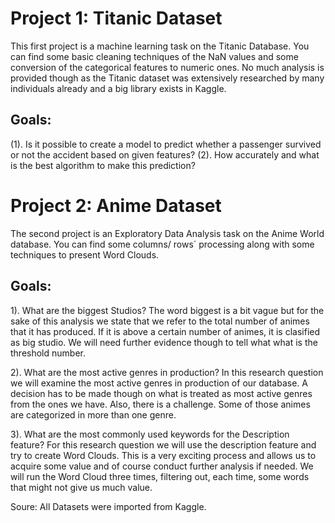 # Project 1: Titanic Dataset
This first project is a machine learning task on the Titanic Database. You can find some basic cleaning techniques of the NaN values and some conversion of the categorical features to numeric ones. No much analysis is provided though as the Titanic dataset was extensively researched by many individuals already and a big library exists in Kaggle.

## Goals:
(1). Is it possible to create a model to predict whether a passenger survived or not the accident based on given features? 
(2). How accurately and what is the best algorithm to make this prediction?

# Project 2: Anime Dataset
The second project is an Exploratory Data Analysis task on the Anime World database. You can find some columns/ rows´ processing along with some techniques to present Word Clouds.

## Goals:
1). What are the biggest Studios?
The word biggest is a bit vague but for the sake of this analysis we state that we refer to the total number of animes that it has produced. If it is above a certain number of animes, it is clasified as big studio. We will need further evidence though to tell what what is the threshold number.

2). What are the most active genres in production?
In this research question we will examine the most active genres in production of our database. A decision has to be made though on what is treated as most active genres from the ones we have. Also, there is a challenge. Some of those animes are categorized in more than one genre.

3). What are the most commonly used keywords for the Description feature?
For this research question we will use the description feature and try to create Word Clouds. This is a very exciting process and allows us to acquire some value and of course conduct further analysis if needed. We will run the Word Cloud three times, filtering out, each time, some words that might not give us much value.

Soure: All Datasets were imported from Kaggle.

